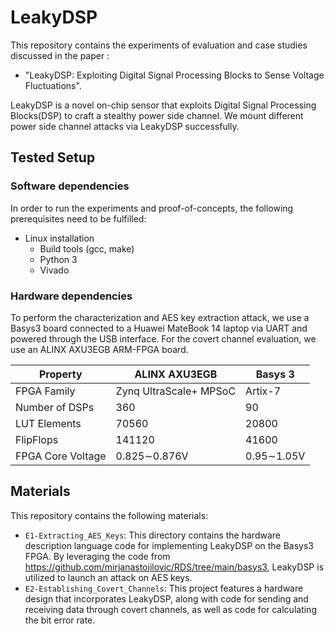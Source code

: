 # LeakyDSP

This repository contains the experiments of evaluation and case studies discussed in the paper :
* "LeakyDSP: Exploiting Digital Signal Processing Blocks to Sense Voltage Fluctuations".

LeakyDSP is a novel on-chip sensor that exploits Digital Signal Processing Blocks(DSP) to craft a stealthy power side channel. We mount different power side channel attacks via LeakyDSP successfully.

## Tested Setup

### Software dependencies

In order to run the experiments and proof-of-concepts, the following prerequisites need to be fulfilled:

* Linux installation
  * Build tools (gcc, make)
  * Python 3
  * Vivado

### Hardware dependencies

To perform the characterization and AES key extraction attack, we use a Basys3 board connected to a
Huawei MateBook 14 laptop via UART and powered through the USB interface. For the covert channel evaluation, we use
an ALINX AXU3EGB ARM-FPGA board.

| Property          | ALINX AXU3EGB          | Basys 3    |
| ----------------- | ---------------------- | ---------- |
| FPGA Family       | Zynq UltraScale+ MPSoC | Artix-7    |
| Number of DSPs    | 360                    | 90         |
| LUT Elements      | 70560                  | 20800      |
| FlipFlops         | 141120                 | 41600      |
| FPGA Core Voltage | 0.825∼0.876V           | 0.95∼1.05V |


## Materials

This repository contains the following materials:

* `E1-Extracting_AES_Keys`: This directory contains the hardware description language code for implementing LeakyDSP on the Basys3 FPGA. By leveraging the code from https://github.com/mirjanastojilovic/RDS/tree/main/basys3, LeakyDSP is utilized to launch an attack on AES keys.
* `E2-Establishing_Covert_Channels`: This project features a hardware design that incorporates LeakyDSP, along with code for sending and receiving data through covert channels, as well as code for calculating the bit error rate.
